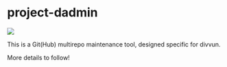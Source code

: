 # project-dadmin

![](https://github.com/divvun/project-dadmin/workflows/Dadmin%20Check/badge.svg)

This is a Git(Hub) multirepo maintenance tool, designed specific for divvun.

More details to follow!
